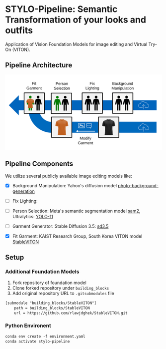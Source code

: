 # STYLO-Pipeline: Semantic Transformation of your looks and outfits
Application of Vision Foundation Models for image editing and Virtual Try-On (VITON).


## Pipeline Architecture
![Image of Pipeline Architecture](./assets/pipeline_architecture.svg "Illustration of pipeline architecture")


## Pipeline Components
We utilize several publicly available image editing models like:
- [x] Background Manipulation: Yahoo's diffusion model [photo-background-generation](https://github.com/yahoo/photo-background-generation.git) 
- [ ] Fix Lighting:
- [ ] Person Selection: Meta's semantic segmentation model [sam2](https://github.com/facebookresearch/sam2), Ultralytics: [YOLO-11](https://github.com/ultralytics/ultralytics)
- [ ] Garment Generator: Stable Diffusion 3.5: [sd3.5](https://github.com/Stability-AI/sd3.5)
- [x] Fit Garment: KAIST Research Group, South Korea VITON model [StableVITON](https://github.com/rlawjdghek/StableVITON)


## Setup

### Additional Foundation Models
1. Fork repository of foundation model
2. Clone forked repository under `building_blocks`
2. Add original repository URL to `.gitsubmodules` file

```
[submodule "building_blocks/StableVITON"]
	path = building_blocks/StableVITON
	url = https://github.com/rlawjdghek/StableVITON.git
```


### Python Environent
```
conda env create -f environment.yaml
conda activate stylo-pipeline
```